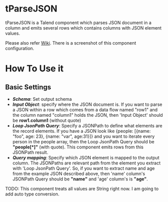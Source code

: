 tParseJSON
============
tParseJSON is a Talend component which parses JSON document in a column and emits several rows which contains columns with JSON element values.

Please also refer [Wiki](https://github.com/ijokarumawak/tParseJSON/wiki). There is a screenshot of this component configuration.

How To Use it
==============

Basic Settings
---------------

- ***Schema***: Set output schema
- ***Input Object***: specify where the JSON document is. If you want to parse a JSON within a row which comes from a data flow named "row1" and the column named "column1" holds the JSON, then 'Input Object' should be **row1.column1** (without quote)
- ***Loop JsonPath Query***: Specify a JSONPath to define what elements are the record elements. If you have a JSON look like {people: [{name: "foo", age: 23}, {name: "var", age:31}]} and you want to iterate every person in the people array, then the Loop JsonPath Query should be **"people[*]"** (with quote). This component emits rows from this JSONPath result.
- ***Query mapping***: Specify which JSON element is mapped to the output column. The JSONPaths are relevant path from the element you extract with 'Loop JsonPath Query'. So, if you want to extract name and age from the example JSON described above, then 'name' column's JSONPath Query should be **"name"** and 'age' column's is **"age"**.

TODO: This component treats all values are String right now. I am going to add auto type conversion.

